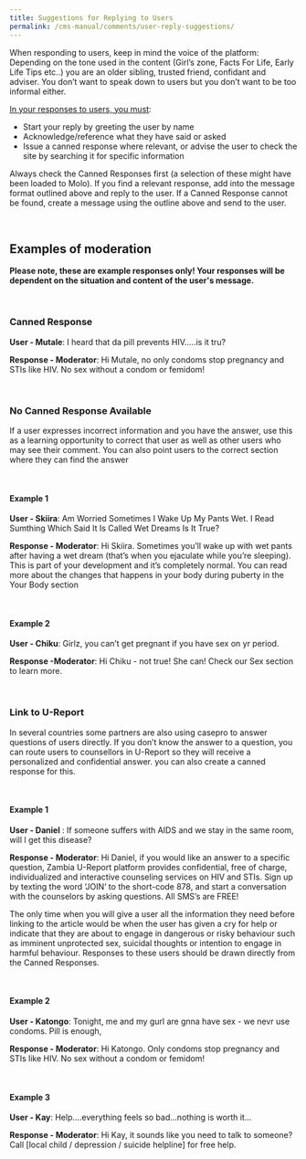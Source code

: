 ```yaml
---
title: Suggestions for Replying to Users
permalink: /cms-manual/comments/user-reply-suggestions/
---
```


When responding to users, keep in mind the voice of the platform: Depending on the tone used in the content (Girl’s zone, Facts For Life, Early Life Tips etc..) you are an older sibling, trusted friend, confidant and adviser. You don’t want to speak down to users but you don’t want to be too informal either.

<u>In your responses to users, you must</u>:

- Start your reply by greeting the user by name
- Acknowledge/reference what they have said or asked
- Issue a canned response where relevant, or advise the user to check the site by searching it for specific information 

Always check the Canned Responses first (a selection of these might have been loaded to Molo).  If you find a relevant response, add into the message format outlined above and reply to the user. If a Canned Response cannot be found, create a message using the outline above and send to the user. 

<br />

## Examples of moderation

**Please note, these are example responses only! Your responses will be dependent on the situation and content of the user's message.**

<br />

### Canned Response
**User - Mutale**: I heard that da pill prevents HIV…..is it tru?

**Response - Moderator**: Hi Mutale, no only condoms stop pregnancy and STIs like HIV. No sex without a condom or femidom! 

<br />

### No Canned Response Available

If a user expresses incorrect information and you have the answer, use this as a learning opportunity to correct that user as well as other users who may see their comment. You can also point users to the correct section where they can find the answer

<br />

#### Example 1

**User - Skiira**: Am Worried Sometimes I Wake Up My Pants Wet. I Read Sumthing Which Said It Is Called Wet Dreams Is It True?

**Response - Moderator**:  Hi Skiira. Sometimes you’ll wake up with wet pants after having a wet dream (that’s when you ejaculate while you’re sleeping). This is part of your development and it’s completely normal. You can read more about the changes that happens in your body during puberty in the Your Body section

<br />

#### Example 2

**User - Chiku**: Girlz, you can’t get pregnant if you have sex on yr period.

**Response -Moderator**: Hi Chiku - not true! She can! Check our Sex section to learn more.

<br />

### Link to U-Report 

In several countries some partners are also using casepro to answer questions of users directly. If you don’t know the answer to  a question, you can route users to counsellors in U-Report so they will receive a personalized and confidential answer. you can also create a canned response for this.

<br />

#### Example 1
**User - Daniel** : If someone suffers with AIDS and we stay in the same room, will l get this disease?

**Response - Moderator**: Hi Daniel, if you would like an answer to a specific question, Zambia U-Report platform provides confidential, free of charge, individualized and interactive counseling services on HIV and STIs. Sign up by texting the word ‘JOIN’ to the short-code 878, and start a conversation with the counselors by asking questions. All SMS’s are FREE!

The only time when you will give a user all the information they need before linking to the article would be when the user has given a cry for help or indicate that they are about to engage in dangerous or risky behaviour such as imminent unprotected sex, suicidal thoughts or intention to engage in harmful behaviour. Responses to these users should be drawn directly from the Canned Responses.

<br />

#### Example 2

**User - Katongo**: Tonight, me and my gurl are gnna have sex - we nevr use condoms. Pill is enough,

**Response - Moderator**: Hi Katongo. Only condoms stop pregnancy and STIs like HIV. No sex without a condom or femidom! 

<br />

#### Example 3

**User - Kay**: Help….everything feels so bad...nothing is worth it…

**Response - Moderator**: Hi Kay, it sounds like you need to talk to someone? Call [local child / depression / suicide helpline] for free help.